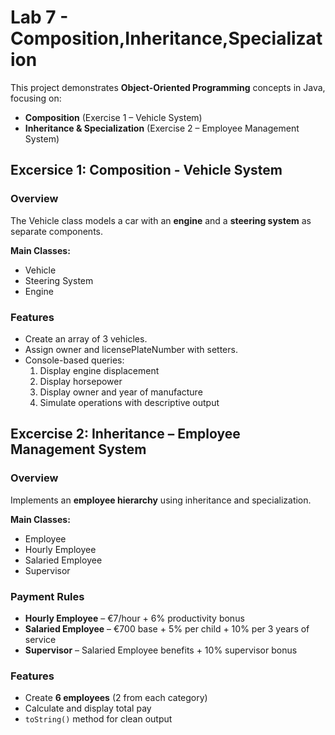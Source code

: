 # Lab 7 - Composition,Inheritance,Specialization
This project demonstrates **Object-Oriented Programming** concepts in Java, focusing on:

- **Composition** (Exercise 1 – Vehicle System)
- **Inheritance & Specialization** (Exercise 2 – Employee Management System)


## Excersice 1: Composition - Vehicle System

### **Overview**
The Vehicle class models a car with an **engine** and a **steering system** as separate components.

**Main Classes:**
- Vehicle
- Steering System
- Engine


### **Features**
- Create an array of 3 vehicles.
- Assign owner and licensePlateNumber with setters.
- Console-based queries:
  1. Display engine displacement
  2. Display horsepower
  3. Display owner and year of manufacture
  4. Simulate operations with descriptive output

## Excercise 2: Inheritance – Employee Management System

### **Overview**
Implements an **employee hierarchy** using inheritance and specialization.

**Main Classes:**
- Employee 
- Hourly Employee
- Salaried Employee
- Supervisor


### **Payment Rules**
- **Hourly Employee** – €7/hour + 6% productivity bonus  
- **Salaried Employee** – €700 base + 5% per child + 10% per 3 years of service  
- **Supervisor** – Salaried Employee benefits + 10% supervisor bonus  

### **Features**
- Create **6 employees** (2 from each category)
- Calculate and display total pay
- `toString()` method for clean output




